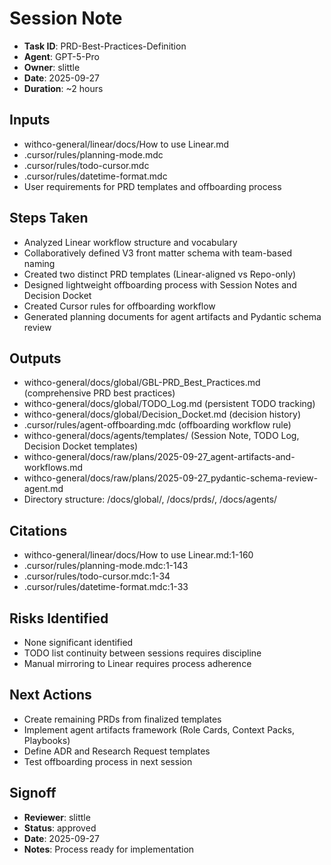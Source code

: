 # Session Note

- **Task ID**: PRD-Best-Practices-Definition
- **Agent**: GPT-5-Pro
- **Owner**: slittle
- **Date**: 2025-09-27
- **Duration**: ~2 hours

## Inputs
- withco-general/linear/docs/How to use Linear.md
- .cursor/rules/planning-mode.mdc
- .cursor/rules/todo-cursor.mdc
- .cursor/rules/datetime-format.mdc
- User requirements for PRD templates and offboarding process

## Steps Taken
- Analyzed Linear workflow structure and vocabulary
- Collaboratively defined V3 front matter schema with team-based naming
- Created two distinct PRD templates (Linear-aligned vs Repo-only)
- Designed lightweight offboarding process with Session Notes and Decision Docket
- Created Cursor rules for offboarding workflow
- Generated planning documents for agent artifacts and Pydantic schema review

## Outputs
- withco-general/docs/global/GBL-PRD_Best_Practices.md (comprehensive PRD best practices)
- withco-general/docs/global/TODO_Log.md (persistent TODO tracking)
- withco-general/docs/global/Decision_Docket.md (decision history)
- .cursor/rules/agent-offboarding.mdc (offboarding workflow rule)
- withco-general/docs/agents/templates/ (Session Note, TODO Log, Decision Docket templates)
- withco-general/docs/raw/plans/2025-09-27_agent-artifacts-and-workflows.md
- withco-general/docs/raw/plans/2025-09-27_pydantic-schema-review-agent.md
- Directory structure: /docs/global/, /docs/prds/, /docs/agents/

## Citations
- withco-general/linear/docs/How to use Linear.md:1-160
- .cursor/rules/planning-mode.mdc:1-143
- .cursor/rules/todo-cursor.mdc:1-34
- .cursor/rules/datetime-format.mdc:1-33

## Risks Identified
- None significant identified
- TODO list continuity between sessions requires discipline
- Manual mirroring to Linear requires process adherence

## Next Actions
- Create remaining PRDs from finalized templates
- Implement agent artifacts framework (Role Cards, Context Packs, Playbooks)
- Define ADR and Research Request templates
- Test offboarding process in next session

## Signoff
- **Reviewer**: slittle
- **Status**: approved
- **Date**: 2025-09-27
- **Notes**: Process ready for implementation
